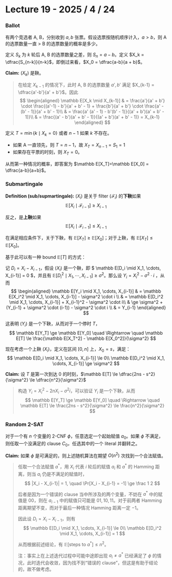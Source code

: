 # Lecture 19 - 2025 / 4 / 24

### Ballot

有两个竞选者 A, B，分别收到 $a, b$ 张票。假设选票按随机顺序计入，$a > b$，则 A 的选票数量一直 $>$ B 的选票数量的概率是多少。

定义 $S_k$ 为 $k$ 轮后 A, B 的选票数量之差，则 $S_n = a - b$。定义 $X_k = \dfrac{S_{n-k}}{n-k}$，即倒过来看，$X_0 = \dfrac{a-b}{a + b}$。

**Claim:** $(X_k)$ 是鞅。
> 在给定 $X_{k-1}$ 的情况下，此时 A, B 的选票数量 $a', b'$ 满足 $X_{k-1} = \dfrac{a'-b'}{a' + b'}$。因此
$$  
\begin{aligned}
\mathbb E[X_k \mid X_{k-1}] & = \frac{a'}{a' + b'} \cdot \frac{(a'-1) - b'}{a' + b' - 1} + \frac{b'}{a' + b'} \cdot \frac{a' - (b' - 1)}{a' + b' - 1}\\
& = \frac{a' (a' - 1) - b'(b' - 1)}{(a' + b')(a' + b' - 1)}\\
& = \frac{(a' - b')(a' + b' - 1)}{(a' + b')(a' + b' - 1)} = X_{k-1}
\end{aligned}
$$

定义 $T = \min\{k \mid X_k = 0\}$ 或者 $n - 1$ 如果 $k$ 不存在。

* 如果 A 一直领先，则 $T = n - 1$，故 $X_T = X_{n-1} = S_1 = 1$
* 如果存在平票的时刻，则 $X_T = 0$。

从而第一种情况的概率，即答案为 $\mathbb E[X_T]=\mathbb E[X_0] = \dfrac{a-b}{a+b}$。


### Submartingale

**Definition (sub/supmartingale):** $(X_i)$ 是关于 filter $(\mathcal F_i)$ 的**下鞅**如果
$$ \mathbb E[X_i \mid \mathcal F_{i-1}] \ge X_{i- 1} $$

反之，是**上鞅**如果
$$ \mathbb E[X_i \mid \mathcal F_{i-1}] \le X_{i- 1} $$

在满足相应条件下，关于下鞅，有 $\mathbb E[X_T] \ge \mathbb E[X_0]$；对于上鞅，有 $\mathbb E[X_T] \le \mathbb E[X_0]$。

基于此可以有一种 bound $\mathbb E[T]$ 的方式：

记 $D_i = X_i - X_{i-1}$，假设 $(X_i)$ 是一个鞅，即 $ \mathbb E[D_i \mid X_1, \cdots, X_{i-1}] = 0 $，并且有 $\mathbb E[D_i^2 \mid X_1, \cdots, X_{i-1}] \ge \sigma^2$。那么设 $Y_i = X_i^2 - \sigma^2 \cdot i$ ，从而
$$
\begin{aligned}
\mathbb E[Y_i \mid X_1, \cdots, X_{i-1}] 
& = \mathbb E[X_i^2  \mid X_1, \cdots, X_{i-1}] - \sigma^2 \cdot i \\
& = \mathbb E[D_i^2 \mid X_1, \cdots, X_{i-1}] + X_{i-1}^2 - \sigma^2 \cdot i\\
& \ge \sigma^2 + (Y_{i-1} + \sigma^2 \cdot (i-1)) - \sigma^2 \cdot i \\
& = Y_{i-1}
\end{aligned}
$$

这表明 $(Y_i)$ 是一个下鞅，从而对于一个停时 $T$，
$$
\mathbb E[Y_T] \ge \mathbb E[Y_0] \quad \Rightarrow \quad \mathbb E[T] \le \frac{\mathbb E[X_T^2] - \mathbb E[X_0^2]}{\sigma^2}
$$

现在考虑一个上鞅 $(X_i)$，定义在区间 $[0, n]$ 上，$X_0 = s$，满足：
$$
\mathbb E[D_i \mid X_1, \cdots, X_{i-1}] \le 0\\
\mathbb E[D_i^2 \mid X_1, \cdots, X_{i-1}] \ge \sigma^2
$$

**Claim:** 设 $T$ 是第一次到达 $0$ 的时刻，$\mathbb E[T] \le \dfrac{2ns - s^2}{\sigma^2} \le \dfrac{n^2}{\sigma^2}$

> 构造 $Y_i = X_i^2 - 2n X_i -\sigma^2 i$，可以验证  $Y_i$ 是一个下鞅，从而
$$ \mathbb E[Y_T] \ge \mathbb E[Y_0] \quad \Rightarrow \quad \mathbb E[T] \le \frac{2ns - s^2}{\sigma^2} \le \frac{n^2}{\sigma^2} $$


### Random 2-SAT

对于一个有 $n$ 个变量的 2-CNF $\phi$，任意选定一个起始赋值 $a_0$。如果 $\phi$ 不满足，则任取一个没满足的 clause $C_0$，任选其中的一个 literal 并翻转之。

**Claim:** 如果 $\phi$ 是可满足的，则上述随机算法在期望 $O(n^2)$ 次找到一个合法赋值。

> 任取一个合法赋值 $a^*$，用 $X_i$ 代表 $i$ 轮后的赋值 $a_i$ 和 $a^*$ 的 Hamming 距离，则当 $a_i$ 仍是不满足的赋值时，
> $$ |X_i - X_{i-1}| = 1, \quad \Pr[X_i - X_{i-1} = -1] \ge \frac 1 2 $$
> 
> 后者是因为一个错误的 clause 当中所涉及的两个变量，不妨在 $a^*$ 中的赋值是 $00$，则在 $a_{i-1}$ 中的赋值只可能是 $01, 10, 11$。对于前两者 Hamming 距离期望不变，而对于最后一种情况 Hamming 距离一定 $-1$。
>
> 因此设 $D_i = X_i - X_{i-1}$，则有
> $$ \mathbb E[D_i \mid X_1, \cdots, X_{i-1}] \le 0\\
\mathbb E[D_i^2 \mid X_1, \cdots, X_{i-1}]  = 1 $$
> 
> 从而根据前述结论，有 $\mathbb E[\text{steps to }a ^*] \le n^2$。
> 
> 注：事实上在上述迭代过程中可能中途即出现 $a_i \ne a^*$ 已经满足了 $\phi$ 的情况，此时迭代会收敛，因为找不到“错误的 clause”，但这是有助于结论的，故不做考虑。
